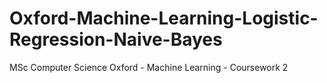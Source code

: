 # Oxford-Machine-Learning-Logistic-Regression-Naive-Bayes
MSc Computer Science Oxford - Machine Learning - Coursework 2
